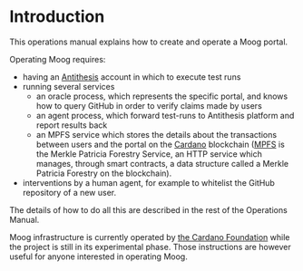 # Introduction

This operations manual explains how to create and operate a Moog portal. 

Operating Moog requires:

- having an [Antithesis](https://antithesis.com/) account in which to execute
  test runs
- running several services
  * an oracle process, which represents the specific portal, and knows how to query
    GitHub in order to verify claims made by users
  * an agent process, which forward test-runs to Antithesis platform and report results back
  * an MPFS service which stores the details about the transactions between
    users and the portal on the [Cardano](https://cardano.org/) blockchain
    ([MPFS](https://cardano-foundation.github.io/mpfs) is the Merkle Patricia
    Forestry Service, an HTTP service which manages, through smart contracts, a
    data structure called a Merkle Patricia Forestry on the blockchain).
- interventions by a human agent, for example to whitelist the GitHub
  repository of a new user.

The details of how to do all this are described in the rest of the Operations
Manual.

Moog infrastructure is currently operated by [the Cardano
Foundation](https://cardanofoundation.org/) while the project is still in its
experimental phase. Those instructions are however useful for anyone interested
in operating Moog.
